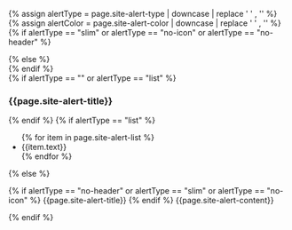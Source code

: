 
{% assign alertType =  page.site-alert-type | downcase | replace ' ' , '' %}
{% assign alertColor =  page.site-alert-color | downcase | replace ' ' , '' %}
{% if alertType == "slim" or alertType == "no-icon" or alertType == "no-header"  %}
  <section class="usa-site-alert usa-site-alert--{{alertType}}  usa-site-alert--{{alertColor}}" aria-label="Site alert,">
{% else %}
    <section class="usa-site-alert usa-site-alert--{{alertColor}}" aria-label="Site alert,">
{% endif %}
    <div class="usa-alert">
      <div class="usa-alert__body">
      {% if alertType == "" or alertType == "list" %}
        <h3 class="usa-alert__heading">{{page.site-alert-title}}</h3>
      {% endif %}
      {% if alertType == "list" %}
        <ul class="usa-list">
          {% for item in page.site-alert-list %}
            <li>{{item.text}}</li>
          {% endfor %}
        </ul>
      {% else %}
        <p class="usa-alert__text">
        {% if alertType == "no-header" or alertType == "slim" or alertType == "no-icon" %}
          <span class= "bold">{{page.site-alert-title}}</span>
        {% endif %}
          {{page.site-alert-content}}
        </p>
      {% endif %}
    </div>
  </div>
</section>
